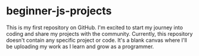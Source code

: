 # beginner-js-projects
This is my first repository on GitHub. I'm excited to start my journey into coding and share my projects with the community. Currently, this repository doesn't contain any specific project or code. It's a blank canvas where I'll be uploading my work as I learn and grow as a programmer.
